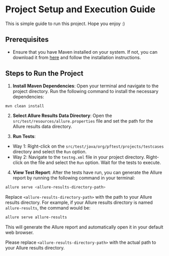 # Project Setup and Execution Guide

This is simple guide to run this project. Hope you enjoy :)

## Prerequisites
- Ensure that you have Maven installed on your system. If not, you can download it from [here](https://maven.apache.org/download.cgi) and follow the installation instructions.

## Steps to Run the Project

1. **Install Maven Dependencies**: Open your terminal and navigate to the project directory. Run the following command to install the necessary dependencies:

```bash
mvn clean install
```

2. **Select Allure Results Data Directory**: Open the `src/test/resources/allure.properties` file and set the path for the Allure results data directory.

3. **Run Tests**: 
- Way 1: Right-click on the `src/test/java/org/pftest/projects/testcases` directory and select the `Run` option.
- Way 2: Navigate to the `testng.xml` file in your project directory. Right-click on the file and select the `Run` option. Wait for the tests to execute.

4. **View Test Report**: After the tests have run, you can generate the Allure report by running the following command in your terminal:

```bash
allure serve <allure-results-directory-path>
```
Replace `<allure-results-directory-path>` with the path to your Allure results directory. For example, if your Allure results directory is named `allure-results`, the command would be:

```bash
allure serve allure-results
```

This will generate the Allure report and automatically open it in your default web browser.

Please replace `<allure-results-directory-path>` with the actual path to your Allure results directory.